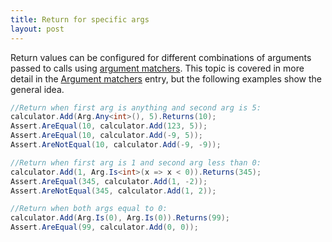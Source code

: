 ```yaml
---
title: Return for specific args
layout: post
---
```


<!--
```requiredcode
public interface ICalculator {
	int Add(int a, int b);
	string Mode { get; set; }
}
ICalculator calculator;
[SetUp] public void SetUp() { calculator = Substitute.For<ICalculator>(); }
```
-->

Return values can be configured for different combinations of arguments passed to calls using [argument matchers](/help/argument-matchers). This topic is covered in more detail in the [Argument matchers](/help/argument-matchers) entry, but the following examples show the general idea.

```csharp
//Return when first arg is anything and second arg is 5:
calculator.Add(Arg.Any<int>(), 5).Returns(10);
Assert.AreEqual(10, calculator.Add(123, 5));
Assert.AreEqual(10, calculator.Add(-9, 5));
Assert.AreNotEqual(10, calculator.Add(-9, -9));

//Return when first arg is 1 and second arg less than 0:
calculator.Add(1, Arg.Is<int>(x => x < 0)).Returns(345);
Assert.AreEqual(345, calculator.Add(1, -2));
Assert.AreNotEqual(345, calculator.Add(1, 2));

//Return when both args equal to 0:
calculator.Add(Arg.Is(0), Arg.Is(0)).Returns(99);
Assert.AreEqual(99, calculator.Add(0, 0));
```